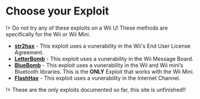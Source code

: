# Choose your Exploit

!> Do not try any of these exploits on a Wii U! These methods are specifically for the Wii or Wii Mini.

- **[str2hax](/str2hax)** - This exploit uses a vunerability in the Wii's End User License Agreement.
- **[LetterBomb](/letterbomb)** - This exploit uses a vunerability in the Wii Message Board.
- **[BlueBomb](/bluebomb)** - This exploit uses a vunerability in the Wii and Wii mini’s Bluetooth libraries. This is the **ONLY** Exploit that works with the Wii Mini.
- **[FlashHax](/flashhax)** - This exploit uses a vunerability in the Internet Channel.

!> These are the only exploits documented so far, this site is unfinished!!
